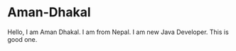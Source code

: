# Aman-Dhakal

Hello, I am Aman Dhakal. I am from Nepal. I am new Java Developer.
This is good one.
